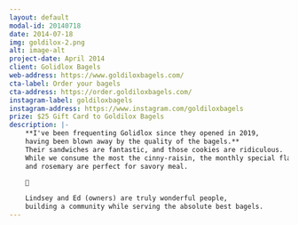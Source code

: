```yaml
---
layout: default
modal-id: 20140718
date: 2014-07-18
img: goldilox-2.png
alt: image-alt
project-date: April 2014
client: Golidlox Bagels
web-address: https://www.goldiloxbagels.com/
cta-label: Order your bagels
cta-address: https://order.goldiloxbagels.com/
instagram-label: goldiloxbagels
instagram-address: https://www.instagram.com/goldiloxbagels
prize: $25 Gift Card to Goldilox Bagels
description: |-
    **I've been frequenting Golidlox since they opened in 2019, 
    having been blown away by the quality of the bagels.**
    Their sandwiches are fantastic, and those cookies are ridiculous.
    While we consume the most the cinny-raisin, the monthly special flavors 
    and rosemary are perfect for savory meal.

    🥯

    Lindsey and Ed (owners) are truly wonderful people, 
    building a community while serving the absolute best bagels.
---
```

